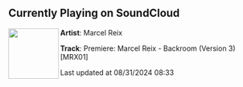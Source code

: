 ## Currently Playing on SoundCloud

[<img align="left" width="100" src="https://i1.sndcdn.com/artworks-Hh3xUkuKczyFEM5z-zMAAZw-t500x500.jpg">](https://soundcloud.com/hate_music/premiere-marcel-reix-backroom-version-3-mrx01)

**Artist**: Marcel Reix 

**Track**: Premiere: Marcel Reix - Backroom (Version 3) [MRX01]

Last updated at 08/31/2024 08:33
